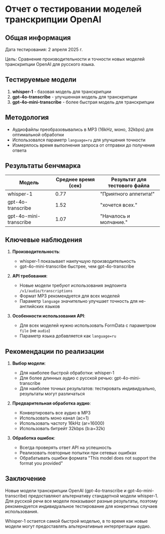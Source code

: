 # Отчет о тестировании моделей транскрипции OpenAI

## Общая информация

Дата тестирования: 2 апреля 2025 г.

Цель: Сравнение производительности и точности новых моделей транскрипции OpenAI для русского языка.

## Тестируемые модели

1. **whisper-1** - базовая модель для транскрипции
2. **gpt-4o-transcribe** - улучшенная модель для транскрипции
3. **gpt-4o-mini-transcribe** - более быстрая модель для транскрипции

## Методология

- Аудиофайлы преобразовывались в MP3 (16kHz, моно, 32kbps) для оптимальной обработки
- Использовался параметр `language=ru` для улучшения точности
- Измерялось время выполнения запроса от отправки до получения ответа

## Результаты бенчмарка

| Модель | Среднее время (сек) | Результат для тестового файла |
|--------|---------------------|-------------------------------|
| whisper-1 | 0.77 | "Приятного аппетита!" |
| gpt-4o-transcribe | 1.52 | "хочется всех." |
| gpt-4o-mini-transcribe | 1.07 | "Началось и молчание." |

## Ключевые наблюдения

1. **Производительность**:
   - whisper-1 показывает наилучшую производительность
   - gpt-4o-mini-transcribe быстрее, чем gpt-4o-transcribe

2. **API требования**:
   - Новые модели требуют использования эндпоинта `/v1/audio/transcriptions`
   - Формат MP3 рекомендуется для всех моделей
   - Параметр `language` значительно улучшает точность для не-английских языков

3. **Особенности использования API**:
   - Для всех моделей нужно использовать FormData с параметром `file` (не `audio`)
   - Параметр языка добавляется как `language=ru`

## Рекомендации по реализации

1. **Выбор модели**:
   - Для наиболее быстрой обработки: whisper-1
   - Для более длинных аудио с русской речью: gpt-4o-mini-transcribe
   - Для наиболее точных результатов: тестировать индивидуально, результаты могут различаться

2. **Предварительная обработка аудио**:
   - Конвертировать все аудио в MP3
   - Использовать моно канал (ac=1)
   - Использовать частоту 16kHz (ar=16000)
   - Использовать битрейт 32kbps (b:a=32k)

3. **Обработка ошибок**:
   - Всегда проверять ответ API на успешность
   - Реализовать повторные попытки при сетевых ошибках
   - Обрабатывать ошибки формата "This model does not support the format you provided"

## Заключение

Новые модели транскрипции OpenAI (gpt-4o-transcribe и gpt-4o-mini-transcribe) предоставляют альтернативу стандартной модели whisper-1. Для русской речи все модели показывают разные результаты, поэтому рекомендуется индивидуальное тестирование для конкретных случаев использования.

Whisper-1 остается самой быстрой моделью, в то время как новые модели могут предоставлять альтернативные интерпретации аудио.
